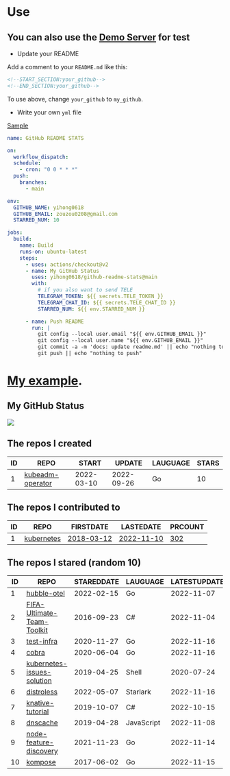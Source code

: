 # Use

## You can also use the [Demo Server](https://github.com/yihong0618/github-readme-stats-server) for test

- Update your README

Add a comment to your `README.md` like this:

```md
<!--START_SECTION:your_github-->
<!--END_SECTION:your_github-->
```
To use above, change `your_github` to `my_github`.

- Write your own `yml` file

[Sample](https://github.com/yihong0618/2021)

```yml
name: GitHub README STATS

on:
  workflow_dispatch:
  schedule:
    - cron: "0 0 * * *"
  push:
    branches:
      - main

env:
  GITHUB_NAME: yihong0618
  GITHUB_EMAIL: zouzou0208@gmail.com
  STARRED_NUM: 10

jobs:
  build:
    name: Build
    runs-on: ubuntu-latest
    steps:
      - uses: actions/checkout@v2
      - name: My GitHub Status
        uses: yihong0618/github-readme-stats@main
        with:
          # if you also want to send TELE
          TELEGRAM_TOKEN: ${{ secrets.TELE_TOKEN }}
          TELEGRAM_CHAT_ID: ${{ secrets.TELE_CHAT_ID }}
          STARRED_NUM: ${{ env.STARRED_NUM }}

      - name: Push README
        run: |
          git config --local user.email "${{ env.GITHUB_EMAIL }}"
          git config --local user.name "${{ env.GITHUB_EMAIL }}"
          git commit -a -m 'docs: update readme.md' || echo "nothing to commit"
          git push || echo "nothing to push"
```



# [My example](https://github.com/yihong0618/2021).

## My GitHub Status
<img align="middle" src="https://github-readme-stats-1.yihong0618.vercel.app/api?username=yihong0618&show_icons=true&&&hide_title=true" />

<!--START_SECTION:my_github-->
## The repos I created
| ID |                              REPO                              |   START    |   UPDATE   | LAUGUAGE | STARS |
|----|----------------------------------------------------------------|------------|------------|----------|-------|
|  1 | [kubeadm-operator](https://github.com/pacoxu/kubeadm-operator) | 2022-03-10 | 2022-09-26 | Go       |    10 |

## The repos I contributed to
| ID |                          REPO                          |                             FIRSTDATE                             |                             LASTEDATE                              |                                     PRCOUNT                                     |
|----|--------------------------------------------------------|-------------------------------------------------------------------|--------------------------------------------------------------------|---------------------------------------------------------------------------------|
|  1 | [kubernetes](https://github.com/kubernetes/kubernetes) | [2018-03-12](https://github.com/kubernetes/kubernetes/pull/61040) | [2022-11-10](https://github.com/kubernetes/kubernetes/pull/113800) | [302](https://github.com/kubernetes/kubernetes/pulls?q=is%3Apr+author%3Apacoxu) |

## The repos I stared (random 10)
| ID |                                                REPO                                                | STAREDDATE |  LAUGUAGE  | LATESTUPDATE |
|----|----------------------------------------------------------------------------------------------------|------------|------------|--------------|
|  1 | [hubble-otel](https://github.com/cilium/hubble-otel)                                               | 2022-02-15 | Go         | 2022-11-07   |
|  2 | [FIFA-Ultimate-Team-Toolkit](https://github.com/trydis/FIFA-Ultimate-Team-Toolkit)                 | 2016-09-23 | C#         | 2022-11-04   |
|  3 | [test-infra](https://github.com/kubernetes/test-infra)                                             | 2020-11-27 | Go         | 2022-11-16   |
|  4 | [cobra](https://github.com/spf13/cobra)                                                            | 2020-06-04 | Go         | 2022-11-16   |
|  5 | [kubernetes-issues-solution](https://github.com/AliyunContainerService/kubernetes-issues-solution) | 2019-04-25 | Shell      | 2020-07-24   |
|  6 | [distroless](https://github.com/GoogleContainerTools/distroless)                                   | 2022-05-07 | Starlark   | 2022-11-16   |
|  7 | [knative-tutorial](https://github.com/meteatamel/knative-tutorial)                                 | 2019-10-07 | C#         | 2022-10-15   |
|  8 | [dnscache](https://github.com/yahoo/dnscache)                                                      | 2019-04-28 | JavaScript | 2022-11-08   |
|  9 | [node-feature-discovery](https://github.com/kubernetes-sigs/node-feature-discovery)                | 2021-11-23 | Go         | 2022-11-14   |
| 10 | [kompose](https://github.com/kubernetes/kompose)                                                   | 2017-06-02 | Go         | 2022-11-15   |

<!--END_SECTION:my_github-->
